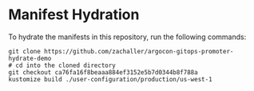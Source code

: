 # Manifest Hydration

To hydrate the manifests in this repository, run the following commands:

```shell
git clone https://github.com/zachaller/argocon-gitops-promoter-hydrate-demo
# cd into the cloned directory
git checkout ca76fa16f8beaaa884ef3152e5b7d0344b8f788a
kustomize build ./user-configuration/production/us-west-1
```
